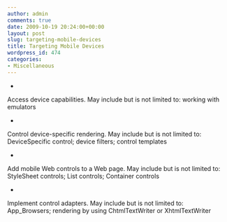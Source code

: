 ```yaml
---
author: admin
comments: true
date: 2009-10-19 20:24:00+00:00
layout: post
slug: targeting-mobile-devices
title: Targeting Mobile Devices
wordpress_id: 474
categories:
- Miscellaneous
---
```


  
  *       

Access device capabilities. May include but is not limited to: working with emulators

    
   
  *       

Control device-specific rendering. May include but is not limited to: DeviceSpecific control; device filters; control templates

    
   
  *       

Add mobile Web controls to a Web page. May include but is not limited to: StyleSheet controls; List controls; Container controls

    
   
  *       

Implement control adapters. May include but is not limited to: App_Browsers; rendering by using ChtmlTextWriter or XhtmlTextWriter

    
